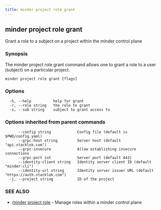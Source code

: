 ```yaml
---
title: minder project role grant
---
```

## minder project role grant

Grant a role to a subject on a project within the minder control plane

### Synopsis

The minder project role grant command allows one to grant a role
to a user (subject) on a particular project.

```
minder project role grant [flags]
```

### Options

```
  -h, --help          help for grant
  -r, --role string   the role to grant
  -s, --sub string    subject to grant access to
```

### Options inherited from parent commands

```
      --config string            Config file (default is $PWD/config.yaml)
      --grpc-host string         Server host (default "api.stacklok.com")
      --grpc-insecure            Allow establishing insecure connections
      --grpc-port int            Server port (default 443)
      --identity-client string   Identity server client ID (default "minder-cli")
      --identity-url string      Identity server issuer URL (default "https://auth.stacklok.com")
  -j, --project string           ID of the project
```

### SEE ALSO

* [minder project role](minder_project_role.md)	 - Manage roles within a minder control plane

